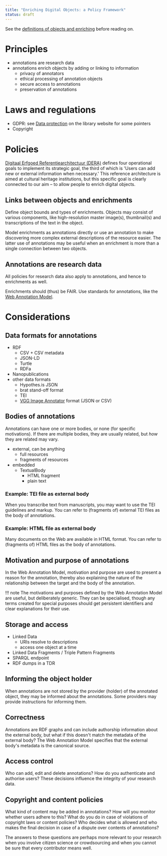 ```yaml
---
title: "Enriching Digital Objects: a Policy Framework"
status: draft
---
```


See the [definitions of objects and enriching](index.md#definitions-of-terms)
before reading on.

# Principles

- annotations are research data
- annotations enrich objects by adding or linking to information
  - privacy of annotators
  - ethical processing of annotation objects
  - secure access to annotations
  - preservation of annotations

# Laws and regulations

- GDPR: see [Data protection][dp] on the library website for some pointers
- Copyright

[dp]: https://www.library.universiteitleiden.nl/researchers/data-management/rdm-checklist#working-with-personal-data-and-data-protection
# Policies

[Digitaal Erfgoed Referentiearchitectuur (DERA)][dera] defines four
operational goals to implement its strategic goal,
the third of which is 'Users can add new or external information when
necessary.'
This reference architecture is aimed at cultural heritage institutions,
but this specific goal is clearly connected to our aim – to allow people
to enrich digital objects.

[dera]: https://netwerkdigitaalerfgoed.nl/wp-content/uploads/2020/12/200310_DERA-3.0_Netwerk-Digitaal-Erfgoed.pdf

## Links between objects and enrichments

Define object bounds and types of enrichments.
Objects may consist of various components, like high-resolution master
image(s), thumbnail(s) and transcriptions of the text in the object.

Model enrichments as annotations directly or use an annotation to make
discovering more complex external descriptions of the resource easier.
The latter use of annotations may be useful when an enrichment is more
than a single connection between two objects.

## Annotations are research data

All policies for research data also apply to annotations, and hence to
enrichments as well.

Enrichments should (thus) be FAIR.
Use standards for annotations, like the
[Web Annotation Model](https://www.w3.org/TR/annotation-model/).

# Considerations

## Data formats for annotations

- RDF
  - CSV + CSV metadata
  - JSON-LD
  - Turtle
  - RDFa
- Nanopublications
- other data formats
  - Hypothes.is JSON
  - brat stand-off format
  - TEI
  - [VGG Image Annotator](https://gitlab.com/vgg/via) format (JSON or CSV)

## Bodies of annotations

Annotations can have one or more bodies, or none (for specific motivations).
If there are multiple bodies, they are usually related, but *how* they are
related may vary.

- external, can be anything
  - full resources
  - fragments of resources
- embedded
  - TextualBody
    - HTML fragment
    - plain text

### Example: TEI file as external body

When you transcribe text from manuscripts, you may want to use the TEI
guidelines and markup.
You can refer to (fragments of) external TEI files as the body of annotations.

### Example: HTML file as external body

Many documents on the Web are available in HTML format. You can refer to
(fragments of) HTML files as the body of annotations.

## Motivation and purpose of annotations

In the Web Annotation Model, motivation and purpose are used to present a
reason for the annotation, thereby also explaining the nature of the
relationship between the target and the body of the annotation.

!!! note
    The motivations and purposes defined by the Web Annotation Model are
    useful, but deliberately generic. They can be specialised, though any
    terms created for special purposes should get persistent identifiers
    and clear explanations for their use.

## Storage and access

- Linked Data
  - URIs resolve to descriptions
  - access one object at a time
- Linked Data Fragments / Triple Pattern Fragments
- SPARQL endpoint
- RDF dumps in a TDR

## Informing the object holder

When annotations are not stored by the provider (holder) of the annotated
object, they may be informed about the annotations.
Some providers may provide instructions for informing them.

## Correctness

Annotations are RDF graphs and can include authorship information about
the external body, but what if this doesn't match the metadata of the
external body? The Web Annotation Model specifies that the external body's
metadata is the canonical source.

## Access control

Who can add, edit and delete annotations? How do you authenticate and
authorise users?
These decisions influence the integrity of your research data.

## Copyright and content policies

What kind of content may be added in annotations? How will you monitor
whether users adhere to this?
What do you do in case of violations of copyright laws or content policies?
Who decides what is allowed and who makes the final decision in case of a
dispute over contents of annotations?

The answers to these questions are perhaps more relevant to your research
when you involve citizen science or crowdsourcing
and when you cannot be sure that every contributor means well.
